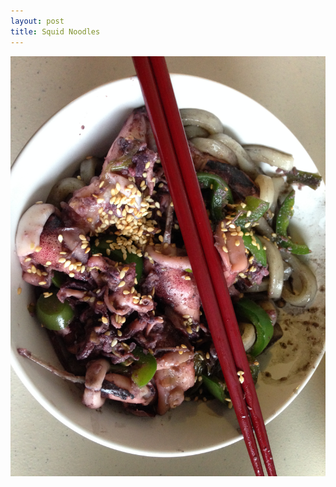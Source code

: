 ```yaml
---
layout: post
title: Squid Noodles
---
```


<img class="food-photo" src="/themenu/images/food/2014-9-21.jpg">
